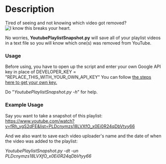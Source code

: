 # Description
Tired of seeing and not knowing which video got removed?
![I know this breaks your heart.](http://i.imgur.com/OalHqgO.png)

No worries, **YoutubePlaylistSnapshot.py** will save all of your playlist videos in a text file so you will know which one(s) was removed from YouTube.

### Usage
Before using, you have to open up the script and enter your own Google API key in place of DEVELOPER_KEY = "REPLACE_THIS_WITH_YOUR_OWN_API_KEY"
You can follow [the steps here to get your own key.](https://developers.google.com/youtube/v3/getting-started#before-you-start)

Do "*YoutubePlaylistSnapshot.py -h*" for help.
  
### Example Usage
Say you want to take a snapshot of this playlist: https://www.youtube.com/watch?v=fRh_vgS2dFE&list=PLDcnymzs18LVXfO_x0Ei0R24qDbVtyy66

And we also want to save each video uploader's name and the date of when the video was added to the playlist:

*YoutubePlaylistSnapshot.py -dt -un PLDcnymzs18LVXfO_x0Ei0R24qDbVtyy66*